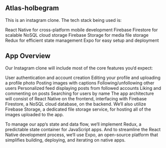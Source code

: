 ## Atlas-holbegram

This is an instagram clone. The tech stack being used is:

React Native for cross-platform mobile development
Firebase Firestore for scalable NoSQL cloud storage
Firebase Storage for media file storage
Redux for efficient state management
Expo for easy setup and deployment

## App Overview

Our Instagram clone will include most of the core features you‘d expect:

User authentication and account creation
Editing your profile and uploading a profile photo
Posting images with captions
Following/unfollowing other users
Personalized feed displaying posts from followed accounts
Liking and commenting on posts
Searching for users by name
The app architecture will consist of React Native on the frontend, interfacing with Firebase Firestore, a NoSQL cloud database, on the backend. We‘ll also utilize Firebase Storage, a dedicated file storage service, for hosting all of the images uploaded to the app.

To manage our app‘s state and data flow, we‘ll implement Redux, a predictable state container for JavaScript apps. And to streamline the React Native development process, we‘ll use Expo, an open-source platform that simplifies building, deploying, and iterating on native apps.